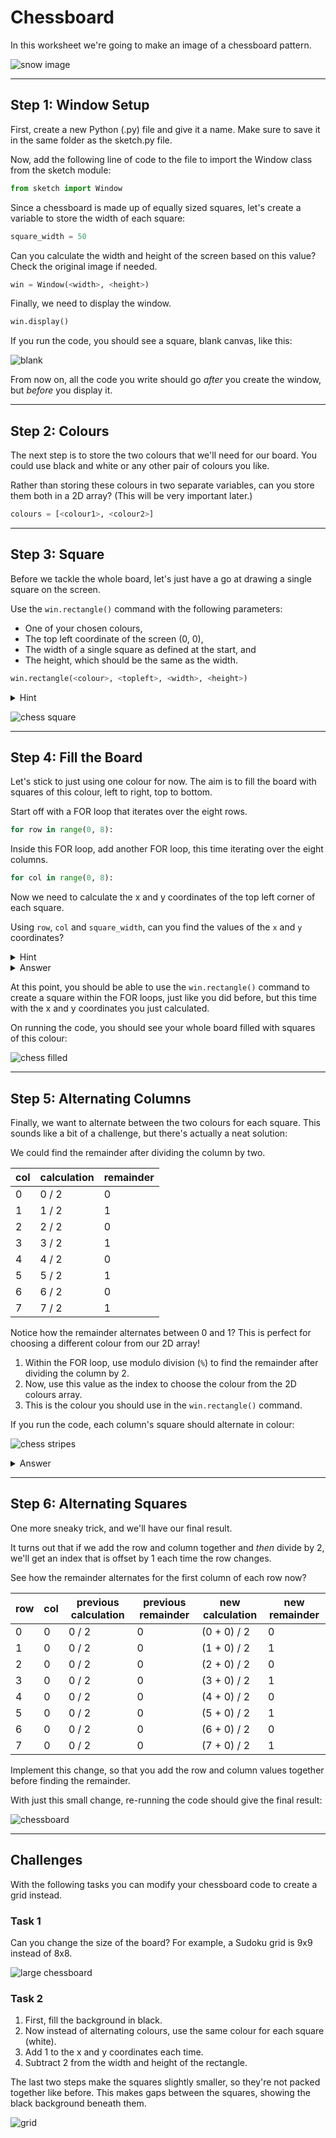 # Chessboard

In this worksheet we're going to make an image of a chessboard pattern.

![snow image](examples/chessboard.JPEG)


---

## Step 1: Window Setup

First, create a new Python (.py) file and give it a name.
Make sure to save it in the same folder as the sketch.py file.

Now, add the following line of code to the file to import the Window class from the sketch module:

```python
from sketch import Window
```

Since a chessboard is made up of equally sized squares, let's create a variable to store the width of each square:

```python
square_width = 50
```

Can you calculate the width and height of the screen based on this value?
Check the original image if needed.

```python
win = Window(<width>, <height>)
```

Finally, we need to display the window.

```python
win.display()
```

If you run the code, you should see a square, blank canvas, like this:

![blank](../extra/images/sketch_window.png)

From now on, all the code you write should go _after_ you create the window, but _before_ you display it.


---

## Step 2: Colours

The next step is to store the two colours that we'll need for our board.
You could use black and white or any other pair of colours you like.

Rather than storing these colours in two separate variables, can you store them both in a 2D array?
(This will be very important later.)

```python
colours = [<colour1>, <colour2>]
```


---

## Step 3: Square

Before we tackle the whole board, let's just have a go at drawing a single square on the screen.

Use the `win.rectangle()` command with the following parameters:
* One of your chosen colours,
* The top left coordinate of the screen (0, 0),
* The width of a single square as defined at the start, and
* The height, which should be the same as the width.

```python
win.rectangle(<colour>, <topleft>, <width>, <height>)
```

<details>
    <summary>Hint</summary>

To access the first value from a 2D array called colours, use:

```python
colour = colours[0]
```
</details>

![chess square](../extra/images/sketch_chess_square.JPEG)


---

## Step 4: Fill the Board

Let's stick to just using one colour for now.
The aim is to fill the board with squares of this colour, left to right, top to bottom.

Start off with a FOR loop that iterates over the eight rows.

```python
for row in range(0, 8):
```

Inside this FOR loop, add another FOR loop, this time iterating over the eight columns.

```python
for col in range(0, 8):
```

Now we need to calculate the x and y coordinates of the top left corner of each square.

Using `row`, `col` and `square_width`, can you find the values of the `x` and `y` coordinates?

<details>
    <summary>Hint</summary>

Here are the coordinates for the first row - can you spot the pattern?

![first column](../extra/images/chess_first_row.jpg)
</details>

<details>
    <summary>Answer</summary>

```python
x = col * square_width
y = row * square_width
```
</details>

At this point, you should be able to use the `win.rectangle()` command to create a square within the FOR loops, just like you did before, but this time with the x and y coordinates you just calculated.

On running the code, you should see your whole board filled with squares of this colour:

![chess filled](../extra/images/chess_filled.JPEG)


---

## Step 5: Alternating Columns

Finally, we want to alternate between the two colours for each square.
This sounds like a bit of a challenge, but there's actually a neat solution:

We could find the remainder after dividing the column by two.

| col | calculation | remainder |
| --- | ----------- | --------- |
| 0   | 0 / 2       | 0         |
| 1   | 1 / 2       | 1         |
| 2   | 2 / 2       | 0         |
| 3   | 3 / 2       | 1         |
| 4   | 4 / 2       | 0         |
| 5   | 5 / 2       | 1         |
| 6   | 6 / 2       | 0         |
| 7   | 7 / 2       | 1         |

Notice how the remainder alternates between 0 and 1?
This is perfect for choosing a different colour from our 2D array!

1. Within the FOR loop, use modulo division (`%`) to find the remainder after dividing the column by 2.
2. Now, use this value as the index to choose the colour from the 2D colours array.
3. This is the colour you should use in the `win.rectangle()` command.

If you run the code, each column's square should alternate in colour:

![chess stripes](../extra/images/chess_stripes.JPEG)

<details>
    <summary>Answer</summary>

```python
index = col % 2
colour = colours[index]
win.rectangle(colour, ...)
```
</details>

---

## Step 6: Alternating Squares

One more sneaky trick, and we'll have our final result.

It turns out that if we add the row and column together and _then_ divide by 2,
we'll get an index that is offset by 1 each time the row changes.

See how the remainder alternates for the first column of each row now?

| row | col | previous calculation | previous remainder | new calculation | new remainder |
| --- | --- | -------------------- | ------------------ | ----------- | --------- |
| 0   | 0   | 0 / 2                | 0                  | (0 + 0) / 2 | 0         |
| 1   | 0   | 0 / 2                | 0                  | (1 + 0) / 2 | 1         |
| 2   | 0   | 0 / 2                | 0                  | (2 + 0) / 2 | 0         |
| 3   | 0   | 0 / 2                | 0                  | (3 + 0) / 2 | 1         |
| 4   | 0   | 0 / 2                | 0                  | (4 + 0) / 2 | 0         |
| 5   | 0   | 0 / 2                | 0                  | (5 + 0) / 2 | 1         |
| 6   | 0   | 0 / 2                | 0                  | (6 + 0) / 2 | 0         |
| 7   | 0   | 0 / 2                | 0                  | (7 + 0) / 2 | 1         |

Implement this change, so that you add the row and column values together before finding the remainder.

With just this small change, re-running the code should give the final result:

![chessboard](examples/chessboard.JPEG)


---

## Challenges

With the following tasks you can modify your chessboard code to create a grid instead.

### Task 1

Can you change the size of the board?
For example, a Sudoku grid is 9x9 instead of 8x8.

![large chessboard](examples/chessboard2.JPEG)

### Task 2

1. First, fill the background in black. 
2. Now instead of alternating colours, use the same colour for each square (white). 
3. Add 1 to the x and y coordinates each time.
4. Subtract 2 from the width and height of the rectangle.

The last two steps make the squares slightly smaller, so they're not packed together like before.
This makes gaps between the squares, showing the black background beneath them.

![grid](examples/grid.JPEG)
